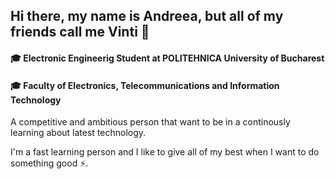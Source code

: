 ## Hi there, my name is Andreea, but all of my friends call me Vinti 👋

#### :mortar_board: Electronic Engineerig Student at POLITEHNICA University of Bucharest  
#### :mortar_board: Faculty of Electronics, Telecommunications and Information Technology

A competitive and ambitious person that want to be in a continously learning about latest technology.

I'm a fast learning person and I like to give all of my best when I want to do something good ⚡.



<!--
**VintilescuAndreea/VintilescuAndreea** is a ✨ _special_ ✨ repository because its `README.md` (this file) appears on your GitHub profile.

Here are some ideas to get you started:

- 🔭 I’m currently working on ...
- 🌱 I’m currently learning ...
- 👯 I’m looking to collaborate on ...
- 🤔 I’m looking for help with ...
- 💬 Ask me about ...
- 📫 How to reach me: ...
- 😄 Pronouns: ...
- ⚡ Fun fact: ...
-->
